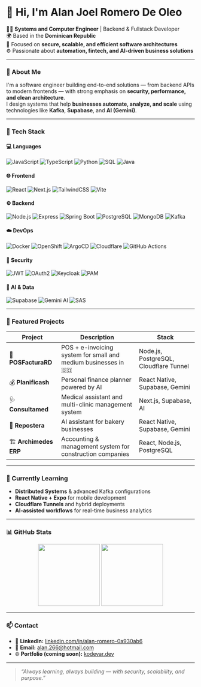 # 👋 Hi, I'm Alan Joel Romero De Oleo  

👨‍💻 **Systems and Computer Engineer** | Backend & Fullstack Developer  
🌍 Based in the **Dominican Republic**  
🔐 Focused on **secure, scalable, and efficient software architectures**  
⚙️ Passionate about **automation, fintech, and AI-driven business solutions**

---

### 🧠 About Me

I'm a software engineer building end-to-end solutions — from backend APIs to modern frontends — with strong emphasis on **security, performance, and clean architecture**.  
I design systems that help **businesses automate, analyze, and scale** using technologies like **Kafka**, **Supabase**, and **AI (Gemini)**.

---

### 🚀 Tech Stack

#### 💻 Languages
![JavaScript](https://img.shields.io/badge/JavaScript-F7DF1E?style=flat-square&logo=javascript&logoColor=000)
![TypeScript](https://img.shields.io/badge/TypeScript-3178C6?style=flat-square&logo=typescript&logoColor=fff)
![Python](https://img.shields.io/badge/Python-3776AB?style=flat-square&logo=python&logoColor=fff)
![SQL](https://img.shields.io/badge/SQL-336791?style=flat-square&logo=postgresql&logoColor=fff)
![Java](https://img.shields.io/badge/Java-007396?style=flat-square&logo=openjdk&logoColor=fff)

#### 🌐 Frontend
![React](https://img.shields.io/badge/React-61DAFB?style=flat-square&logo=react&logoColor=000)
![Next.js](https://img.shields.io/badge/Next.js-000000?style=flat-square&logo=nextdotjs&logoColor=fff)
![TailwindCSS](https://img.shields.io/badge/TailwindCSS-06B6D4?style=flat-square&logo=tailwindcss&logoColor=fff)
![Vite](https://img.shields.io/badge/Vite-646CFF?style=flat-square&logo=vite&logoColor=fff)

#### ⚙️ Backend
![Node.js](https://img.shields.io/badge/Node.js-339933?style=flat-square&logo=node.js&logoColor=fff)
![Express](https://img.shields.io/badge/Express-000000?style=flat-square&logo=express&logoColor=fff)
![Spring Boot](https://img.shields.io/badge/Spring%20Boot-6DB33F?style=flat-square&logo=springboot&logoColor=fff)
![PostgreSQL](https://img.shields.io/badge/PostgreSQL-4169E1?style=flat-square&logo=postgresql&logoColor=fff)
![MongoDB](https://img.shields.io/badge/MongoDB-4EA94B?style=flat-square&logo=mongodb&logoColor=fff)
![Kafka](https://img.shields.io/badge/Kafka-231F20?style=flat-square&logo=apachekafka&logoColor=fff)

#### ☁️ DevOps
![Docker](https://img.shields.io/badge/Docker-2496ED?style=flat-square&logo=docker&logoColor=fff)
![OpenShift](https://img.shields.io/badge/OpenShift-EE0000?style=flat-square&logo=redhatopenshift&logoColor=fff)
![ArgoCD](https://img.shields.io/badge/ArgoCD-FB7A24?style=flat-square&logo=argo&logoColor=fff)
![Cloudflare](https://img.shields.io/badge/Cloudflare-F38020?style=flat-square&logo=cloudflare&logoColor=fff)
![GitHub Actions](https://img.shields.io/badge/GitHub%20Actions-2088FF?style=flat-square&logo=githubactions&logoColor=fff)

#### 🔐 Security
![JWT](https://img.shields.io/badge/JWT-000000?style=flat-square&logo=jsonwebtokens&logoColor=fff)
![OAuth2](https://img.shields.io/badge/OAuth2-3C8CFF?style=flat-square&logo=openid&logoColor=fff)
![Keycloak](https://img.shields.io/badge/Keycloak-DC382D?style=flat-square&logo=keycloak&logoColor=fff)
![PAM](https://img.shields.io/badge/PAM-333333?style=flat-square)

#### 🧠 AI & Data
![Supabase](https://img.shields.io/badge/Supabase-3FCF8E?style=flat-square&logo=supabase&logoColor=fff)
![Gemini AI](https://img.shields.io/badge/Gemini%20AI-4285F4?style=flat-square&logo=google&logoColor=fff)
![SAS](https://img.shields.io/badge/SAS-1A4E8A?style=flat-square&logo=sas&logoColor=fff)

---

### 💼 Featured Projects

| Project | Description | Stack |
|----------|--------------|--------|
| 🧾 **POSFacturaRD** | POS + e-invoicing system for small and medium businesses in 🇩🇴 | Node.js, PostgreSQL, Cloudflare Tunnel |
| 💰 **Planificash** | Personal finance planner powered by AI | React Native, Supabase, Gemini |
| 🩺 **Consultamed** | Medical assistant and multi-clinic management system | Next.js, Supabase, AI |
| 🍰 **Repostera** | AI assistant for bakery businesses | React Native, Supabase, Gemini |
| 🏗 **Archimedes ERP** | Accounting & management system for construction companies | React, Node.js, PostgreSQL |

---

### 🌱 Currently Learning
- **Distributed Systems** & advanced Kafka configurations  
- **React Native + Expo** for mobile development  
- **Cloudflare Tunnels** and hybrid deployments  
- **AI-assisted workflows** for real-time business analytics  

---

### 📊 GitHub Stats

<p align="center">
  <img src="https://github-readme-stats.vercel.app/api?username=alan266&show_icons=true&theme=github_dark&hide_border=true" height="165">
  <img src="https://github-readme-stats.vercel.app/api/top-langs/?username=alan266&layout=compact&theme=github_dark&hide_border=true" height="165">
</p>

---

### 📫 Contact

- 💼 **LinkedIn:** [linkedin.com/in/alan-romero-0a930ab6](https://www.linkedin.com/in/alan-romero-0a930ab6)  
- 📧 **Email:** [alan.266@hotmail.com](mailto:alan.266@hotmail.com)  
- 🌐 **Portfolio (coming soon):** [kodevar.dev](https://kodevar.dev)

---

> _“Always learning, always building — with security, scalability, and purpose.”_
